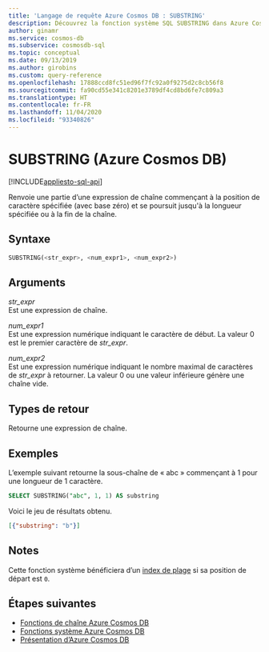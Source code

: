 ```yaml
---
title: 'Langage de requête Azure Cosmos DB : SUBSTRING'
description: Découvrez la fonction système SQL SUBSTRING dans Azure Cosmos DB.
author: ginamr
ms.service: cosmos-db
ms.subservice: cosmosdb-sql
ms.topic: conceptual
ms.date: 09/13/2019
ms.author: girobins
ms.custom: query-reference
ms.openlocfilehash: 17888ccd8fc51ed96f7fc92a0f9275d2c8cb56f8
ms.sourcegitcommit: fa90cd55e341c8201e3789df4cd8bd6fe7c809a3
ms.translationtype: HT
ms.contentlocale: fr-FR
ms.lasthandoff: 11/04/2020
ms.locfileid: "93340826"
---
```

# <a name="substring-azure-cosmos-db"></a>SUBSTRING (Azure Cosmos DB)
[!INCLUDE[appliesto-sql-api](includes/appliesto-sql-api.md)]

 Renvoie une partie d’une expression de chaîne commençant à la position de caractère spécifiée (avec base zéro) et se poursuit jusqu'à la longueur spécifiée ou à la fin de la chaîne.  
  
## <a name="syntax"></a>Syntaxe
  
```sql
SUBSTRING(<str_expr>, <num_expr1>, <num_expr2>)  
```  
  
## <a name="arguments"></a>Arguments
  
*str_expr*  
   Est une expression de chaîne.
  
*num_expr1*  
   Est une expression numérique indiquant le caractère de début. La valeur 0 est le premier caractère de *str_expr*.
  
*num_expr2*  
   Est une expression numérique indiquant le nombre maximal de caractères de *str_expr* à retourner. La valeur 0 ou une valeur inférieure génère une chaîne vide.

## <a name="return-types"></a>Types de retour
  
  Retourne une expression de chaîne.  
  
## <a name="examples"></a>Exemples
  
  L’exemple suivant retourne la sous-chaîne de « abc » commençant à 1 pour une longueur de 1 caractère.  
  
```sql
SELECT SUBSTRING("abc", 1, 1) AS substring  
```  
  
 Voici le jeu de résultats obtenu.  
  
```json
[{"substring": "b"}]  
```

## <a name="remarks"></a>Notes

Cette fonction système bénéficiera d’un [index de plage](index-policy.md#includeexclude-strategy) si sa position de départ est `0`.

## <a name="next-steps"></a>Étapes suivantes

- [Fonctions de chaîne Azure Cosmos DB](sql-query-string-functions.md)
- [Fonctions système Azure Cosmos DB](sql-query-system-functions.md)
- [Présentation d’Azure Cosmos DB](introduction.md)

